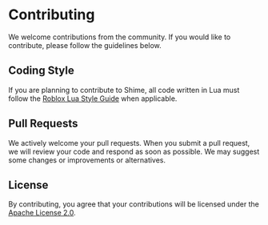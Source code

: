 # Contributing

We welcome contributions from the community. If you would like to contribute, please follow the guidelines below.

## Coding Style

If you are planning to contribute to Shime, all code written in Lua must follow the [Roblox Lua Style Guide](https://roblox.github.io/lua-style-guide/) when applicable.

## Pull Requests

We actively welcome your pull requests. When you submit a pull request, we will review your code and respond as soon as possible. We may suggest some changes or improvements or alternatives.

## License

By contributing, you agree that your contributions will be licensed under the [Apache License 2.0](https://www.apache.org/licenses/LICENSE-2.0).
